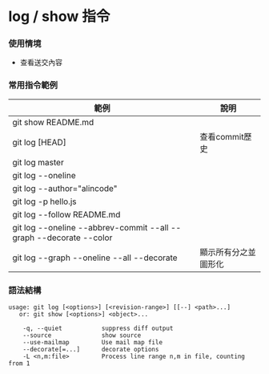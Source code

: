 # log / show 指令

### 使用情境

* 查看送交內容

### 常用指令範例

| 範例                                                                 | 說明         |
|--------------------------------------------------------------------|------------|
| git show README.md                                                 |            |
| git log [HEAD]                                                     | 查看commit歷史 |
| git log master                                                     |            |
| git log --oneline                                                  |            |
| git log --author="alincode"                                        |            |
| git log -p hello.js                                                |            |
| git log --follow README.md                                         |            |
| git log --oneline --abbrev-commit --all --graph --decorate --color |            |
| git log --graph --oneline --all --decorate                         | 顯示所有分之並圖形化 |



### 語法結構

```
usage: git log [<options>] [<revision-range>] [[--] <path>...]
   or: git show [<options>] <object>...

    -q, --quiet           suppress diff output
    --source              show source
    --use-mailmap         Use mail map file
    --decorate[=...]      decorate options
    -L <n,m:file>         Process line range n,m in file, counting from 1
```

